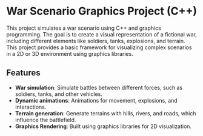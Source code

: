 
# War Scenario Graphics Project (C++)

This project simulates a war scenario using C++ and graphics programming. The goal is to create a visual representation of a fictional war, including different elements like soldiers, tanks, explosions, and terrain. This project provides a basic framework for visualizing complex scenarios in a 2D or 3D environment using graphics libraries.


## Features

- **War simulation**: Simulate battles between different forces, such as soldiers, tanks, and other vehicles.
- **Dynamic animations**: Animations for movement, explosions, and interactions.
- **Terrain generation**: Generate terrains with hills, rivers, and roads, which influence the battlefield.
- **Graphics Rendering**: Built using graphics libraries for 2D visualization.

